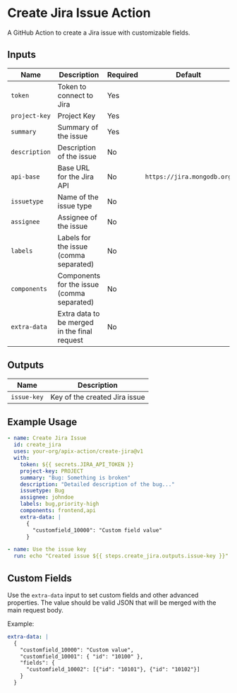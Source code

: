# Create Jira Issue Action

A GitHub Action to create a Jira issue with customizable fields.

## Inputs

| Name | Description | Required | Default |
|------|-------------|----------|---------|
| `token` | Token to connect to Jira | Yes | |
| `project-key` | Project Key | Yes | |
| `summary` | Summary of the issue | Yes | |
| `description` | Description of the issue | No | |
| `api-base` | Base URL for the Jira API | No | `https://jira.mongodb.org` |
| `issuetype` | Name of the issue type | No | |
| `assignee` | Assignee of the issue | No | |
| `labels` | Labels for the issue (comma separated) | No | |
| `components` | Components for the issue (comma separated) | No | |
| `extra-data` | Extra data to be merged in the final request | No | |

## Outputs

| Name | Description |
|------|-------------|
| `issue-key` | Key of the created Jira issue |

## Example Usage

```yaml
- name: Create Jira Issue
  id: create_jira
  uses: your-org/apix-action/create-jira@v1
  with:
    token: ${{ secrets.JIRA_API_TOKEN }}
    project-key: PROJECT
    summary: "Bug: Something is broken"
    description: "Detailed description of the bug..."
    issuetype: Bug
    assignee: johndoe
    labels: bug,priority-high
    components: frontend,api
    extra-data: |
      {
        "customfield_10000": "Custom field value"
      }

- name: Use the issue key
  run: echo "Created issue ${{ steps.create_jira.outputs.issue-key }}"
```

## Custom Fields

Use the `extra-data` input to set custom fields and other advanced properties. The value should be valid JSON that will be merged with the main request body.

Example:

```yaml
extra-data: |
  {
    "customfield_10000": "Custom value",
    "customfield_10001": { "id": "10100" },
    "fields": {
      "customfield_10002": [{"id": "10101"}, {"id": "10102"}]
    }
  }
```
